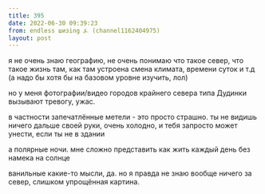 ```yaml
---
title: 395
date: 2022-06-30 09:39:23
from: endless шизing ⍼ (channel1162404975)
layout: post
---
```


я не очень знаю географию, не очень понимаю что такое север, что такое жизнь там, как там устроена смена климата, времени суток и т.д (а надо бы хотя бы на базовом уровне изучить, лол)

но у меня фотографии/видео городов крайнего севера типа Дудинки вызывают тревогу, ужас.

в частности запечатлённые метели - это просто страшно. ты не видишь ничего дальше своей руки, очень холодно, и тебя запросто может унести, если ты не в здании

а полярные ночи. мне сложно представить как жить каждый день без намека на солнце

ванильные какие-то мысли, да. но я правда не знаю вообще ничего за север, слишком упрощённая картина.
